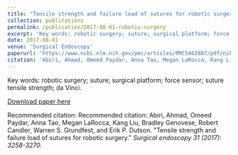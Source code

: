 ```yaml
---
title: "Tensile strength and failure load of sutures for robotic surgery"
collection: publications
permalink: /publication/2017-08-01-robotic-surgery
excerpt: 'Key words: robotic surgery; suture; surgical platform; force sensor; suture tensile strength; da Vinci.'
date: 2017-08-01
venue: 'Surgical Endoscopy'
paperurl: 'https://www.ncbi.nlm.nih.gov/pmc/articles/PMC5462887/pdf/nihms835111.pdf'
citation: 'Abiri, Ahmad, Omeed Paydar, Anna Tao, Megan LaRocca, Kang Liu, Bradley Genovese, Robert Candler, Warren S. Grundfest, and Erik P. Dutson. "Tensile strength and failure load of sutures for robotic surgery." <i>Surgical endoscopy<i> 31 (2017): 3258-3270.'
---
```

Key words: robotic surgery; suture; surgical platform; force sensor; suture tensile strength; da Vinci.

[Download paper here](https://www.ncbi.nlm.nih.gov/pmc/articles/PMC5462887/pdf/nihms835111.pdf)

Recommended citation: Recommended citation: Abiri, Ahmad, Omeed Paydar, Anna Tao, Megan LaRocca, Kang Liu, Bradley Genovese, Robert Candler, Warren S. Grundfest, and Erik P. Dutson. "Tensile strength and failure load of sutures for robotic surgery." <i>Surgical endoscopy<i> 31 (2017): 3258-3270.